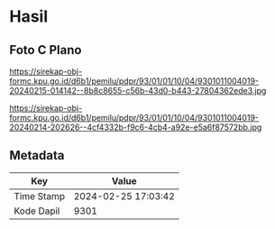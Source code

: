 # Hasil

## Foto C Plano

https://sirekap-obj-formc.kpu.go.id/d6b1/pemilu/pdpr/93/01/01/10/04/9301011004019-20240215-014142--8b8c8655-c56b-43d0-b443-27804362ede3.jpg

https://sirekap-obj-formc.kpu.go.id/d6b1/pemilu/pdpr/93/01/01/10/04/9301011004019-20240214-202626--4cf4332b-f9c6-4cb4-a92e-e5a6f87572bb.jpg


## Metadata

| Key        | Value               |
| ---------- | ------------------- |
| Time Stamp | 2024-02-25 17:03:42 |
| Kode Dapil | 9301                |



